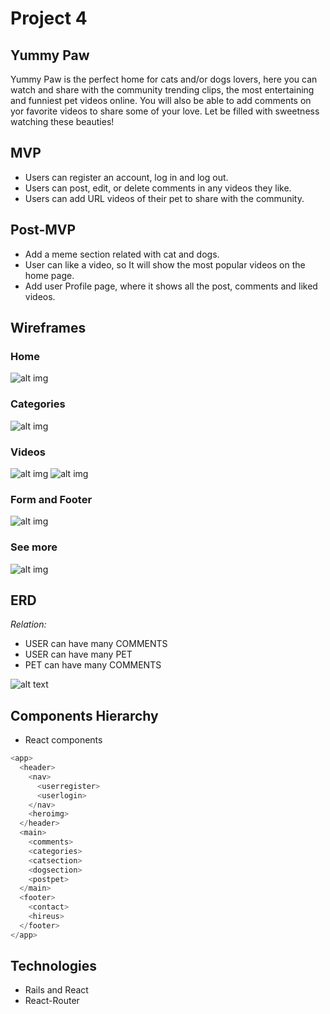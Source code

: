 # Project 4

## Yummy Paw
Yummy Paw is the perfect home for cats and/or dogs lovers, here you can watch and share with the community trending clips, the most entertaining and funniest pet videos online. You will also be able to add comments on yor favorite videos to share some of your love. 
Let be filled with sweetness watching these beauties!

## MVP
- Users can register an account, log in and log out.
- Users can post, edit, or delete comments in any videos they like.
- Users can add URL videos of their pet to share with the community.

## Post-MVP
- Add a meme section related with cat and dogs.
- User can like a video, so It will show the most popular videos on the home page.
- Add user Profile page, where it shows all the post, comments and liked videos.

## Wireframes

### Home

![alt img](https://i.imgur.com/2U4N7rK.jpg)

### Categories

![alt img](https://i.imgur.com/pt1TMeg.jpg)

### Videos
![alt img](https://i.imgur.com/b4Pl7BQ.jpg)
![alt img](https://i.imgur.com/z5iku4N.jpg)

### Form and Footer

![alt img](https://i.imgur.com/cBm560Z.jpg)

### See more

![alt img](https://i.imgur.com/wpGzsoa.jpg)

## ERD
*Relation:*
- USER can have many COMMENTS
- USER can have many PET
- PET can have many COMMENTS

![alt text](https://i.imgur.com/OxZdlAb.jpg)


## Components Hierarchy

- React components 

```js
<app>
  <header>
    <nav>
      <userregister>
      <userlogin>
    </nav>
    <heroimg>
  </header>
  <main>
    <comments>
    <categories>
    <catsection>
    <dogsection>
    <postpet>
  </main>
  <footer>
    <contact>
    <hireus>
  </footer>
</app>
```
## Technologies

- Rails and React
- React-Router